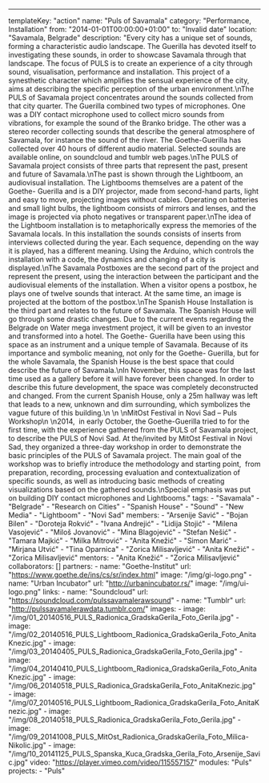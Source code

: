 ---
  templateKey: "action"
  name: "Puls of Savamala"
  category: "Performance, Installation"
  from: "2014-01-01T00:00:00+01:00"
  to: "Invalid date"
  location: "Savamala, Belgrade"
  description: "Every city has a unique set of sounds, forming a characteristic audio landscape. The Guerilla has devoted itself to investigating these sounds, in order to showcase Savamala through that landscape. The focus of PULS is to create an experience of a city through sound, visualisation, performance and installation. This project of a synesthetic character which amplifies the sensual experience of the city, aims at describing the specific perception of the urban environment.\nThe PULS of Savamala project concentrates around the sounds collected from that city quarter. The Guerilla combined two types of microphones. One was a DIY contact microphone used to collect micro sounds from vibrations, for example the sound of the Branko bridge. The other was a stereo recorder collecting sounds that describe the general atmosphere of Savamala, for instance the sound of the river. The Goethe-Guerilla has collected over 40 hours of different audio material. Selected sounds are available online, on soundcloud and tumblr web pages.\nThe PULS of Savamala project consists of three parts that represent the past, present and future of Savamala.\nThe past is shown through the Lightboom, an audiovisual installation. The Lightbooms themselves are a patent of the Goethe- Guerilla and is a DIY projector, made from second-hand parts, light and easy to move, projecting images without cables. Operating on batteries and small light bulbs, the lightboom consists of mirrors and lenses, and the image is projected via photo negatives or transparent paper.\nThe idea of the Lightboom installation is to metaphorically express the memories of the Savamala locals. In this installation the sounds consists of inserts from interviews collected during the year. Each sequence, depending on the way it is played, has a different meaning. Using the Arduino, which controls the installation with a code, the dynamics and changing of a city is displayed.\nThe Savamala Postboxes are the second part of the project and represent the present, using the interaction between the participant and the audiovisual elements of the installation. When a visitor opens a postbox, he plays one of twelve sounds that interact. At the same time, an image is projected at the bottom of the postbox.\nThe Spanish House Installation is the third part and relates to the future of Savamala. The Spanish House will go through some drastic changes. Due to the current events regarding the Belgrade on Water mega investment project, it will be given to an investor and transformed into a hotel. The Goethe- Guerilla have been using this space as an instrument and a unique temple of Savamala. Because of its importance and symbolic meaning, not only for the Goethe- Guerilla, but for the whole Savamala, the Spanish House is the best space that could describe the future of Savamala.\nIn November, this space was for the last time used as a gallery before it will have forever been changed. In order to describe this future development, the space was completely deconstructed and changed. From the current Spanish House, only a 25m hallway was left that leads to a new, unknown and dim surrounding, which symbolizes the vague future of this building.\n \n \nMitOst Festival in Novi Sad – Puls Workshop\n \n2014,  in early October, the Goethe-Guerilla tried to for the first time, with the experience gathered from the PULS of Savamala project, to describe the PULS of Novi Sad. At the/invited by MitOst Festival in Novi Sad, they organized a three-day workshop in order to demonstrate the basic principles of the PULS of Savamala project. The main goal of the workshop was to briefly introduce the methodology and starting point,  from preparation, recording, processing evaluation and contextualization of specific sounds, as well as introducing basic methods of creating visualizations based on the gathered sounds.\nSpecial emphasis was put on building DIY contact microphones and Lightbooms."
  tags: 
    - "Savamala"
    - "Belgrade"
    - "Research on Cities"
    - "Spanish House"
    - "Sound"
    - "New Media"
    - "Lightboom"
    - "Novi Sad"
  members: 
    - "Arsenije Savić"
    - "Bojan Bilen"
    - "Doroteja Rokvić"
    - "Ivana Andrejić"
    - "Lidija Stojić"
    - "Milena Vasojević"
    - "Miloš Jovanović"
    - "Mina Blagojević"
    - "Stefan Nešić"
    - "Tamara Majkić"
    - "Milka Mitrović"
    - "Anita Knežić"
    - "Simon Marić"
    - "Mirjana Utvić"
    - "Tina Oparnica"
    - "Zorica Milisavljević"
    - "Anita Knežić"
    - "Zorica Milisavljević"
  mentors: 
    - "Anita Knežić"
    - "Zorica Milisavljević"
  collaborators: []
  partners: 
    - 
      name: "Goethe-Institut"
      url: "https://www.goethe.de/ins/cs/sr/index.html"
      image: "/img/gi-logo.png"
    - 
      name: "Urban Incubator"
      url: "http://urbanincubator.rs/"
      image: "/img/ui-logo.png"
  links: 
    - 
      name: "Soundcloud"
      url: "https://soundcloud.com/pulssavamalerawsound"
    - 
      name: "Tumblr"
      url: "http://pulssavamalerawdata.tumblr.com/"
  images: 
    - 
      image: "/img/01_20140516_PULS_Radionica_GradskaGerila_Foto_Gerila.jpg"
    - 
      image: "/img/02_20140516_PULS_Lightboom_Radionica_GradskaGerila_Foto_AnitaKnezic.jpg"
    - 
      image: "/img/03_20140405_PULS_Radionica_GradskaGerila_Foto_Gerila.jpg"
    - 
      image: "/img/04_20140410_PULS_Lightboom_Radionica_GradskaGerila_Foto_AnitaKnezic.jpg"
    - 
      image: "/img/06_20140518_PULS_Radionica_GradskaGerila_Foto_AnitaKnezic.jpg"
    - 
      image: "/img/07_20140516_PULS_Lightboom_Radionica_GradskaGerila_Foto_AnitaKnezic.jpg"
    - 
      image: "/img/08_20140518_PULS_Radionica_GradskaGerila_Foto_Gerila.jpg"
    - 
      image: "/img/09_20141008_PULS_MitOst_Radionica_GradskaGerila_Foto_Milica-Nikolic.jpg"
    - 
      image: "/img/10_20141125_PULS_Spanska_Kuca_Gradska_Gerila_Foto_Arsenije_Savic.jpg"
  video: "https://player.vimeo.com/video/115557157"
  modules: "Puls"
  projects: 
    - "Puls"
